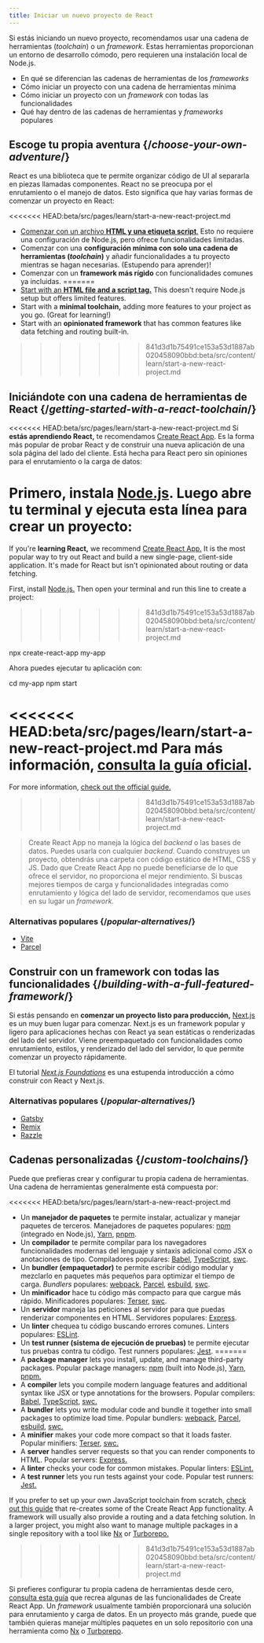 ```yaml
---
title: Iniciar un nuevo proyecto de React
---
```


<Intro>

Si estás iniciando un nuevo proyecto, recomendamos usar una cadena de herramientas (*toolchain*) o un *framework*. Estas herramientas proporcionan un entorno de desarrollo cómodo, pero requieren una instalación local de Node.js.

</Intro>

<YouWillLearn>

* En qué se diferencian las cadenas de herramientas de los *frameworks*
* Cómo iniciar un proyecto con una cadena de herramientas mínima
* Cómo iniciar un proyecto con un *framework* con todas las funcionalidades
* Qué hay dentro de las cadenas de herramientas y *frameworks* populares

</YouWillLearn>

## Escoge tu propia aventura {/*choose-your-own-adventure*/}

React es una biblioteca que te permite organizar código de UI al separarla en piezas llamadas componentes. React no se preocupa por el enrutamiento o el manejo de datos. Esto significa que hay varias formas de comenzar un proyecto en React:

<<<<<<< HEAD:beta/src/pages/learn/start-a-new-react-project.md
* [Comenzar con un archivo **HTML y una etiqueta script**.](/learn/add-react-to-a-website) Esto no requiere una configuración de Node.js, pero ofrece funcionalidades limitadas.
* Comenzar con una **configuración mínima con solo una cadena de herramientas (_toolchain_)** y añadir funcionalidades a tu proyecto mientras se hagan necesarias. (Estupendo para aprender)!
* Comenzar con un **framework más rígido** con funcionalidades comunes ya incluidas.
=======
* [Start with an **HTML file and a script tag.**](/learn/add-react-to-a-website) This doesn't require Node.js setup but offers limited features.
* Start with a **minimal toolchain,** adding more features to your project as you go. (Great for learning!)
* Start with an **opinionated framework** that has common features like data fetching and routing built-in.
>>>>>>> 841d3d1b75491ce153a53d1887ab020458090bbd:beta/src/content/learn/start-a-new-react-project.md

## Iniciándote con una cadena de herramientas de React {/*getting-started-with-a-react-toolchain*/}

<<<<<<< HEAD:beta/src/pages/learn/start-a-new-react-project.md
Si **estás aprendiendo React,** te recomendamos [Create React App](https://create-react-app.dev/). Es la forma más popular de probar React y de construir una nueva aplicación de una sola página del lado del cliente. Está hecha para React pero sin opiniones para el enrutamiento o la carga de datos:

Primero, instala [Node.js](https://nodejs.org/en/). Luego abre tu terminal y ejecuta esta línea para crear un proyecto:
=======
If you're **learning React,** we recommend [Create React App.](https://create-react-app.dev/) It is the most popular way to try out React and build a new single-page, client-side application. It's made for React but isn't opinionated about routing or data fetching.

First, install [Node.js.](https://nodejs.org/en/) Then open your terminal and run this line to create a project:
>>>>>>> 841d3d1b75491ce153a53d1887ab020458090bbd:beta/src/content/learn/start-a-new-react-project.md

<TerminalBlock>

npx create-react-app my-app

</TerminalBlock>

Ahora puedes ejecutar tu aplicación con:

<TerminalBlock>

cd my-app
npm start

</TerminalBlock>

<<<<<<< HEAD:beta/src/pages/learn/start-a-new-react-project.md
Para más información, [consulta la guía oficial](https://create-react-app.dev/docs/getting-started).
=======
For more information, [check out the official guide.](https://create-react-app.dev/docs/getting-started)
>>>>>>> 841d3d1b75491ce153a53d1887ab020458090bbd:beta/src/content/learn/start-a-new-react-project.md

> Create React App no maneja la lógica del *backend* o las bases de datos. Puedes usarla con cualquier *backend*. Cuando construyes un proyecto, obtendrás una carpeta con código estático de HTML, CSS y JS. Dado que Create React App no puede beneficiarse de lo que ofrece el servidor, no proporciona el mejor rendimiento. Si buscas mejores tiempos de carga y funcionalidades integradas como enrutamiento y lógica del lado de servidor, recomendamos que uses en su lugar un *framework*.

### Alternativas populares {/*popular-alternatives*/}

* [Vite](https://vitejs.dev/guide/)
* [Parcel](https://parceljs.org/getting-started/webapp/)

## Construir con un framework con todas las funcionalidades {/*building-with-a-full-featured-framework*/}

Si estás pensando en **comenzar un proyecto listo para producción,** [Next.js](https://nextjs.org/) es un muy buen lugar para comenzar. Next.js es un framework popular y ligero para aplicaciones hechas con React ya sean estáticas o renderizadas del lado del servidor. Viene preempaquetado con funcionalidades como enrutamiento, estilos, y renderizado del lado del servidor, lo que permite comenzar un proyecto rápidamente.

El tutorial [*Next.js Foundations*](https://nextjs.org/learn/foundations/about-nextjs) es una estupenda introducción a cómo construir con React y Next.js.

### Alternativas populares {/*popular-alternatives*/}

* [Gatsby](https://www.gatsbyjs.org/)
* [Remix](https://remix.run/)
* [Razzle](https://razzlejs.org/)

## Cadenas personalizadas {/*custom-toolchains*/}

Puede que prefieras crear y configurar tu propia cadena de herramientas. Una cadena de herramientas generalmente está compuesta por:

<<<<<<< HEAD:beta/src/pages/learn/start-a-new-react-project.md
* Un **manejador de paquetes** te permite instalar, actualizar y manejar paquetes de terceros. Manejadores de paquetes populares: [npm](https://www.npmjs.com/) (integrado en Node.js), [Yarn](https://yarnpkg.com/), [pnpm](https://pnpm.io/).
* Un **compilador** te permite compilar para los navegadores funcionalidades modernas del lenguaje y sintaxis adicional como JSX o anotaciones de tipo. Compiladores populares: [Babel](https://babeljs.io/), [TypeScript](https://www.typescriptlang.org/), [swc](https://swc.rs/).
* Un **bundler (empaquetador)** te permite escribir código modular y mezclarlo en paquetes más pequeños para optimizar el tiempo de carga. *Bundlers* populares: [webpack](https://webpack.js.org/), [Parcel](https://parceljs.org/), [esbuild](https://esbuild.github.io/), [swc](https://swc.rs/).
* Un **minificador** hace tu código más compacto para que cargue más rápido. Minificadores populares: [Terser](https://terser.org/), [swc](https://swc.rs/).
* Un **servidor** maneja las peticiones al servidor para que puedas renderizar componentes en HTML. Servidores populares: [Express](https://expressjs.com/).
* Un **linter** chequea tu código buscando errores comunes. Linters populares: [ESLint](https://eslint.org/).
* Un **test runner (sistema de ejecución de pruebas)** te permite ejecutar tus pruebas contra tu código. Test runners populares: [Jest](https://jestjs.io/).
=======
* A **package manager** lets you install, update, and manage third-party packages. Popular package managers: [npm](https://www.npmjs.com/) (built into Node.js), [Yarn](https://yarnpkg.com/), [pnpm.](https://pnpm.io/)
* A **compiler** lets you compile modern language features and additional syntax like JSX or type annotations for the browsers. Popular compilers: [Babel](https://babeljs.io/), [TypeScript](https://www.typescriptlang.org/), [swc.](https://swc.rs/)
* A **bundler** lets you write modular code and bundle it together into small packages to optimize load time. Popular bundlers: [webpack](https://webpack.js.org/), [Parcel](https://parceljs.org/), [esbuild](https://esbuild.github.io/), [swc.](https://swc.rs/)
* A **minifier** makes your code more compact so that it loads faster. Popular minifiers: [Terser](https://terser.org/), [swc.](https://swc.rs/)
* A **server** handles server requests so that you can render components to HTML. Popular servers: [Express.](https://expressjs.com/)
* A **linter** checks your code for common mistakes. Popular linters: [ESLint.](https://eslint.org/)
* A **test runner** lets you run tests against your code. Popular test runners: [Jest.](https://jestjs.io/)

If you prefer to set up your own JavaScript toolchain from scratch, [check out this guide](https://blog.usejournal.com/creating-a-react-app-from-scratch-f3c693b84658) that re-creates some of the Create React App functionality. A framework will usually also provide a routing and a data fetching solution. In a larger project, you might also want to manage multiple packages in a single repository with a tool like [Nx](https://nx.dev/react) or [Turborepo.](https://turborepo.org/)
>>>>>>> 841d3d1b75491ce153a53d1887ab020458090bbd:beta/src/content/learn/start-a-new-react-project.md

Si prefieres configurar tu propia cadena de herramientas desde cero, [consulta esta guía](https://blog.usejournal.com/creating-a-react-app-from-scratch-f3c693b84658) que recrea algunas de las funcionalidades de Create React App. Un *framework* usualmente también proporcionará una solución para enrutamiento y carga de datos. En un proyecto más grande, puede que también quieras manejar múltiples paquetes en un solo repositorio con una herramienta como [Nx](https://nx.dev/react) o [Turborepo](https://turborepo.org/).
